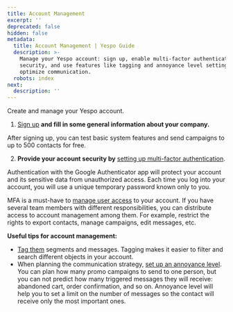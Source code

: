 ```yaml
---
title: Account Management
excerpt: ''
deprecated: false
hidden: false
metadata:
  title: Account Management | Yespo Guide
  description: >-
    Manage your Yespo account: sign up, enable multi-factor authentication for
    security, and use features like tagging and annoyance level settings to
    optimize communication.
  robots: index
next:
  description: ''
---
```

Create and manage your Yespo account. 

1. [Sign up](https://docs.yespo.io/docs/how-to-sign-up) **and fill in some general information about your company.**

After signing up, you can test basic system features and send campaigns to up to 500 contacts for free.

2. **Provide your account security by** [setting up multi-factor authentication](https://docs.yespo.io/docs/how-set-multi-factor-authentication-mfa).

Authentication with the Google Authenticator app will protect your account and its sensitive data from unauthorized access. Each time you log into your account, you will use a unique temporary password known only to you.

MFA is a must-have to [manage user access](https://docs.yespo.io/docs/user-management) to your account. If you have several team members with different responsibilities, you can distribute access to account management among them. For example, restrict the rights to export contacts, manage campaigns, edit messages, etc.

**Useful tips for account management:**

* [Tag them](https://docs.yespo.io/docs/how-add-tags) segments and messages. Tagging makes it easier to filter and search different objects in your account.
* When planning the communication strategy, [set up an annoyance level](https://docs.yespo.io/docs/management-campaign-frequency). You can plan how many promo campaigns to send to one person, but you can not predict how many triggered messages they will receive: abandoned cart, order confirmation, and so on. Annoyance level will help you to set a limit on the number of messages so the contact will receive only the most important ones.